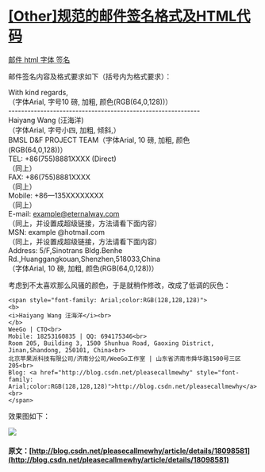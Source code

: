 #  [ [Other]规范的邮件签名格式及HTML代码 ](/pleasecallmewhy/article/details/18098581)

[ 邮件 ](http://www.csdn.net/tag/%e9%82%ae%e4%bb%b6) [ html ](http://www.csdn.net/tag/html) [ 字体 ](http://www.csdn.net/tag/%e5%ad%97%e4%bd%93) [ 签名 ](http://www.csdn.net/tag/%e7%ad%be%e5%90%8d)

邮件签名内容及格式要求如下（括号内为格式要求）： 

  


  


With kind regards,   
（字体Arial, 字号10 磅, 加粗, 颜色(RGB(64,0,128))）   
\------------------------------------------------------------   
Haiyang Wang (汪海洋)   
（字体Arial, 字号小四, 加粗, 倾斜,）   
BMSL D&F PROJECT TEAM（字体Arial, 10 磅, 加粗, 颜色   
(RGB(64,0,128))）   
TEL: +86(755)8881XXXX (Direct)   
（同上）   
FAX: +86(755)8881XXXX   
（同上）   
Mobile: +86—135XXXXXXXX   
（同上）   
E-mail: example@eternalway.com   
（同上，并设置成超级链接，方法请看下面内容）   
MSN: example @hotmail.com   
（同上，并设置成超级链接，方法请看下面内容）   
Address: 5/F,Sinotrans Bldg.Benhe Rd.,Huanggangkouan,Shenzhen,518033,China   
（字体Arial, 10 磅, 加粗, 颜色(RGB(64,0,128))） 

  


  


  


  


考虑到不太喜欢那么风骚的颜色，于是就稍作修改，改成了低调的灰色： 
    
    
    <span style="font-family: Arial;color:RGB(128,128,128)">
    <b>
    <i>Haiyang Wang 汪海洋</i><br>
    </b>
    WeeGo | CTO<br>
    Mobile: 18253160835 | QQ: 694175346<br>
    Room 205, Building 3, 1500 Shunhua Road, Gaoxing District, Jinan,Shandong, 250101, China<br>
    北京苹果派科技有限公司/济南分公司/WeeGo工作室 | 山东省济南市舜华路1500号三区205<br>
    Blog: <a href="http://blog.csdn.net/pleasecallmewhy" style="font-family: Arial;color:RGB(128,128,128)">http://blog.csdn.net/pleasecallmewhy</a><br>
    </span>

  
  


效果图如下： 

![](http://img.blog.csdn.net/20140110231453421?watermark/2/text/aHR0cDovL2Jsb2cuY3Nkbi5uZXQvcGxlYXNlY2FsbG1ld2h5/font/5a6L5L2T/fontsize/400/fill/I0JBQkFCMA==/dissolve/70/gravity/SouthEast)   


  


  


  


  


  

#### 原文：[http://blog.csdn.net/pleasecallmewhy/article/details/18098581](http://blog.csdn.net/pleasecallmewhy/article/details/18098581)